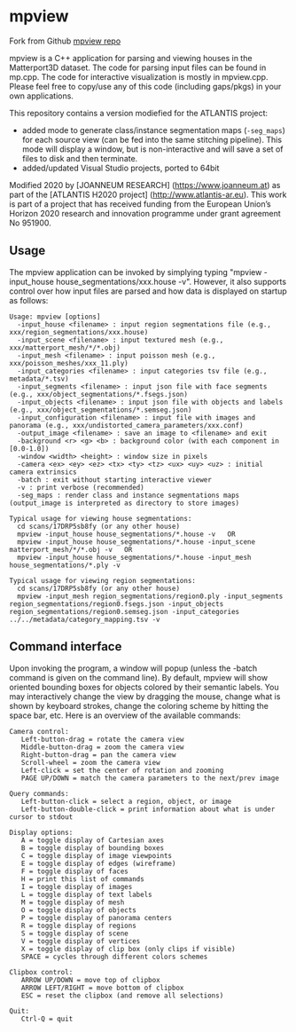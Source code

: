 # mpview

Fork from Github [mpview repo](https://github.com/niessner/Matterport/tree/master/code/gaps/apps/mpview)

mpview is a C++ application for parsing and viewing houses in the Matterport3D dataset.   The code for parsing input files can be found in mp.cpp.   The code for interactive visualization is mostly in mpview.cpp.  Please feel free to copy/use any of this code (including gaps/pkgs) in your own applications.

This repository contains a version modiefied for the ATLANTIS project:
- added mode to generate class/instance segmentation maps (`-seg_maps`) for each source view (can be fed into the same stitching pipeline). This mode will display a window, but is non-interactive and will save a set of files to disk and then terminate.
- added/updated Visual Studio projects, ported to 64bit

Modified 2020 by [JOANNEUM RESEARCH] (https://www.joanneum.at) as part of the [ATLANTIS H2020 project] (http://www.atlantis-ar.eu). This work is part of a project that has received funding from the European Union’s Horizon 2020 research and innovation programme under grant agreement No 951900.


## Usage

The mpview application can be invoked by simplying typing "mpview -input_house house_segmentations/xxx.house -v".   However, it also supports control over how input files are parsed and how data is displayed on startup as follows:   

    Usage: mpview [options]
      -input_house <filename> : input region segmentations file (e.g., xxx/region_segmentations/xxx.house)
      -input_scene <filename> : input textured mesh (e.g., xxx/matterport_mesh/*/*.obj)
      -input_mesh <filename> : input poisson mesh (e.g., xxx/poisson_meshes/xxx_11.ply)
      -input_categories <filename> : input categories tsv file (e.g., metadata/*.tsv)
      -input_segments <filename> : input json file with face segments (e.g., xxx/object_segmentations/*.fsegs.json)
      -input_objects <filename> : input json file with objects and labels (e.g., xxx/object_segmentations/*.semseg.json)
      -input_configuration <filename> : input file with images and panorama (e.g., xxx/undistorted_camera_parameters/xxx.conf)
      -output_image <filename> : save an image to <filename> and exit
      -background <r> <g> <b> : background color (with each component in [0.0-1.0])
      -window <width> <height> : window size in pixels
      -camera <ex> <ey> <ez> <tx> <ty> <tz> <ux> <uy> <uz> : initial camera extrinsics
      -batch : exit without starting interactive viewer
      -v : print verbose (recommended)
	  -seg_maps : render class and instance segmentations maps (output_image is interpreted as directory to store images)
    
    Typical usage for viewing house segmentations:
      cd scans/17DRP5sb8fy (or any other house)
      mpview -input_house house_segmentations/*.house -v   OR 
      mpview -input_house house_segmentations/*.house -input_scene matterport_mesh/*/*.obj -v   OR
      mpview -input_house house_segmentations/*.house -input_mesh house_segmentations/*.ply -v
    
    Typical usage for viewing region segmentations:
      cd scans/17DRP5sb8fy (or any other house)
      mpview -input_mesh region_segmentations/region0.ply -input_segments region_segmentations/region0.fsegs.json -input_objects region_segmentations/region0.semseg.json -input_categories ../../metadata/category_mapping.tsv -v


## Command interface

Upon invoking the program, a window will popup (unless the -batch command is given on the command line).   By default, mpview will show oriented bounding boxes for objects colored by their semantic labels.  You may interactively change the view by dragging the mouse, change what is shown by keyboard strokes, change the coloring scheme by hitting the space bar, etc.   Here is an overview of the available commands:

    Camera control:
       Left-button-drag = rotate the camera view 
       Middle-button-drag = zoom the camera view
       Right-button-drag = pan the camera view
       Scroll-wheel = zoom the camera view
       Left-click = set the center of rotation and zooming
       PAGE UP/DOWN = match the camera parameters to the next/prev image
    
    Query commands:
       Left-button-click = select a region, object, or image
       Left-button-double-click = print information about what is under cursor to stdout
    
    Display options:
       A = toggle display of Cartesian axes
       B = toggle display of bounding boxes
       C = toggle display of image viewpoints
       E = toggle display of edges (wireframe)
       F = toggle display of faces
       H = print this list of commands
       I = toggle display of images
       L = toggle display of text labels
       M = toggle display of mesh
       O = toggle display of objects
       P = toggle display of panorama centers
       R = toggle display of regions
       S = toggle display of scene
       V = toggle display of vertices
       X = toggle display of clip box (only clips if visible)
       SPACE = cycles through different colors schemes
    
    Clipbox control:
       ARROW UP/DOWN = move top of clipbox 
       ARROW LEFT/RIGHT = move bottom of clipbox
       ESC = reset the clipbox (and remove all selections)
    
    Quit:
       Ctrl-Q = quit 
    
